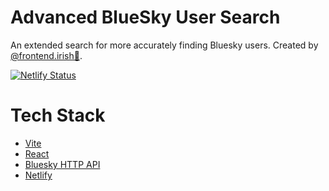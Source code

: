 # Advanced BlueSky User Search

An extended search for more accurately finding Bluesky users. Created by [@frontend.irish🦋](https://bsky.app/profile/frontend.irish).

[![Netlify Status](https://api.netlify.com/api/v1/badges/aa095b41-06ef-4473-9d9f-f6b088d50fd1/deploy-status)](https://app.netlify.com/sites/bluesky-user-search/deploys)

# Tech Stack

- [Vite](https://vite.dev/)
- [React](https://react.dev/)
- [Bluesky HTTP API](https://docs.bsky.app/docs/category/http-reference)
- [Netlify](https://www.netlify.com/)

